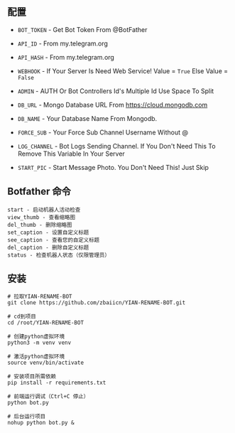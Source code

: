 
## 配置

* `BOT_TOKEN`  - Get Bot Token From @BotFather

* `API_ID` - From my.telegram.org 

* `API_HASH` - From my.telegram.org

* `WEBHOOK` - If Your Server Is Need Web Service! Value = `True` Else Value = `False`

* `ADMIN` - AUTH Or Bot Controllers Id's Multiple Id Use Space To Split 

* `DB_URL`  - Mongo Database URL From https://cloud.mongodb.com

* `DB_NAME`  - Your Database Name From Mongodb. 

* `FORCE_SUB` - Your Force Sub Channel Username Without @

* `LOG_CHANNEL` - Bot Logs Sending Channel. If You Don't Need This To Remove This Variable In Your Server

* `START_PIC` - Start Message Photo. You Don't Need This! Just Skip

## Botfather 命令
```
start - 启动机器人活动检查
view_thumb - 查看缩略图
del_thumb - 删除缩略图
set_caption - 设置自定义标题
see_caption - 查看您的自定义标题
del_caption - 删除自定义标题
status - 检查机器人状态（仅限管理员）
```

## 安装
```
# 拉取YIAN-RENAME-BOT
git clone https://github.com/zbaiicn/YIAN-RENAME-BOT.git

# cd到项目
cd /root/YIAN-RENAME-BOT

# 创建python虚拟环境
python3 -m venv venv

# 激活python虚拟环境
source venv/bin/activate

# 安装项目所需依赖
pip install -r requirements.txt

# 前端运行调试（Ctrl+C 停止）
python bot.py

# 后台运行项目
nohup python bot.py &
```
